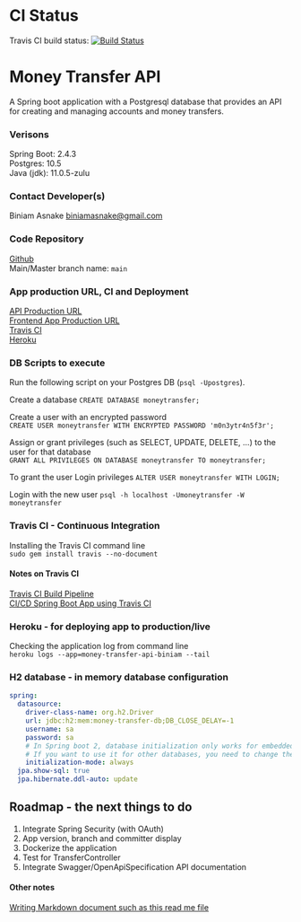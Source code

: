 # CI Status  
Travis CI build status: [![Build Status](https://travis-ci.com/PracticalSoftwareEngineeringWorkshop/money-transfer-api.svg?branch=main)](https://travis-ci.com/PracticalSoftwareEngineeringWorkshop/money-transfer-api)

# Money Transfer API
A Spring boot application with a Postgresql database that provides an API for creating and managing accounts and money transfers.

### Verisons
Spring Boot: 2.4.3  
Postgres: 10.5  
Java (jdk): 11.0.5-zulu  

### Contact Developer(s)
Biniam Asnake <biniamasnake@gmail.com>  

### Code Repository
[Github](https://github.com/PracticalSoftwareEngineeringWorkshop/money-transfer-api)  
Main/Master branch name: `main`  

### App production URL, CI and Deployment
[API Production URL](https://money-transfer-api-biniam.herokuapp.com/api/)  
[Frontend App Production URL](https://money-transfer-web-app-biniam.herokuapp.com/)    
[Travis CI](https://travis-ci.com/github/PracticalSoftwareEngineeringWorkshop/money-transfer-api/)  
[Heroku](https://dashboard.heroku.com/apps/money-transfer-api-biniam/)  

### DB Scripts to execute 
Run the following script on your Postgres DB (`psql -Upostgres`).    

Create a database
`CREATE DATABASE moneytransfer;`  

Create a user with an encrypted password  
`CREATE USER moneytransfer WITH ENCRYPTED PASSWORD 'm0n3ytr4n5f3r';`  

Assign or grant privileges (such as SELECT, UPDATE, DELETE, ...) to the user for that database  
`GRANT ALL PRIVILEGES ON DATABASE moneytransfer TO moneytransfer;`  

To grant the user Login privileges
`ALTER USER moneytransfer WITH LOGIN;`

Login with the new user
`psql -h localhost -Umoneytransfer -W moneytransfer`

### Travis CI - Continuous Integration
Installing the Travis CI command line  
`sudo gem install travis --no-document`

#### Notes on Travis CI
[Travis CI Build Pipeline](https://www.baeldung.com/travis-ci-build-pipeline)  
[CI/CD Spring Boot App using Travis CI](https://www.javacodegeeks.com/2018/01/ci-cd-springboot-applications-using-travis-ci.html)  

### Heroku - for deploying app to production/live
Checking the application log from command line  
`heroku logs --app=money-transfer-api-biniam --tail`  

### H2 database - in memory database configuration

```yaml
spring:
  datasource:
    driver-class-name: org.h2.Driver
    url: jdbc:h2:mem:money-transfer-db;DB_CLOSE_DELAY=-1
    username: sa
    password: sa
    # In Spring boot 2, database initialization only works for embedded databases (H2, HSQLDB).
    # If you want to use it for other databases, you need to change the
    initialization-mode: always
  jpa.show-sql: true
  jpa.hibernate.ddl-auto: update
```

## Roadmap - the next things to do
1. Integrate Spring Security (with OAuth)
2. App version, branch and committer display 
3. Dockerize the application
4. Test for TransferController
5. Integrate Swagger/OpenApiSpecification API documentation


#### Other notes
[Writing Markdown document such as this read me file](https://www.markdownguide.org/basic-syntax/)
